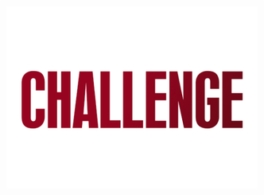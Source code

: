 <div align="center">
  <picture>
    <img
      src="https://raw.githubusercontent.com/Insomnia731/Insomnia731/refs/heads/main/challenge.png"
    />
  </picture>
</div>

